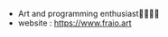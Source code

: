 - Art and programming enthusiast👨‍🎨👨‍💻
- website : https://www.fraio.art
<!---
Fraiolefano/Fraiolefano is a ✨ special ✨ repository because its `README.md` (this file) appears on your GitHub profile.
You can click the Preview link to take a look at your changes.
--->
